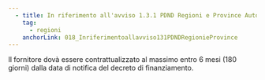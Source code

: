 ```yaml
---
  - title: In riferimento all'avviso 1.3.1 PDND Regioni e Province Autonome, entro quanto tempo dovrà essere contrattualizzato il fornitore?
    tag:
      - regioni
    anchorLink: 018_Inriferimentoallavviso131PDNDRegionieProvince
---
```


Il fornitore dovà essere contrattualizzato al massimo entro 6 mesi (180 giorni) dalla data di notifica del decreto di finanziamento.
